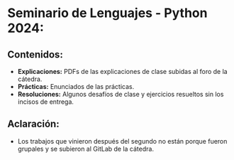 # Seminario de Lenguajes - Python 2024:
## Contenidos:
- **Explicaciones:** PDFs de las explicaciones de clase subidas al foro de la cátedra.
- **Prácticas:** Enunciados de las prácticas.
- **Resoluciones:** Algunos desafíos de clase y ejercicios resueltos sin los incisos de entrega. 

## Aclaración:
- Los trabajos que vinieron después del segundo no están porque fueron grupales y se subieron al GitLab de la cátedra.
